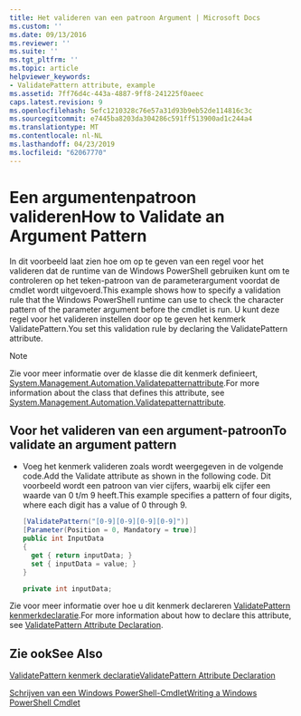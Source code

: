 ```yaml
---
title: Het valideren van een patroon Argument | Microsoft Docs
ms.custom: ''
ms.date: 09/13/2016
ms.reviewer: ''
ms.suite: ''
ms.tgt_pltfrm: ''
ms.topic: article
helpviewer_keywords:
- ValidatePattern attribute, example
ms.assetid: 7ff76d4c-443a-4887-9ff8-241225f0aeec
caps.latest.revision: 9
ms.openlocfilehash: 5efc1210328c76e57a31d93b9eb52de114816c3c
ms.sourcegitcommit: e7445ba8203da304286c591ff513900ad1c244a4
ms.translationtype: MT
ms.contentlocale: nl-NL
ms.lasthandoff: 04/23/2019
ms.locfileid: "62067770"
---
```

# <a name="how-to-validate-an-argument-pattern"></a><span data-ttu-id="bb44d-102">Een argumentenpatroon valideren</span><span class="sxs-lookup"><span data-stu-id="bb44d-102">How to Validate an Argument Pattern</span></span>

<span data-ttu-id="bb44d-103">In dit voorbeeld laat zien hoe om op te geven van een regel voor het valideren dat de runtime van de Windows PowerShell gebruiken kunt om te controleren op het teken-patroon van de parameterargument voordat de cmdlet wordt uitgevoerd.</span><span class="sxs-lookup"><span data-stu-id="bb44d-103">This example shows how to specify a validation rule that the Windows PowerShell runtime can use to check the character pattern of the parameter argument before the cmdlet is run.</span></span> <span data-ttu-id="bb44d-104">U kunt deze regel voor het valideren instellen door op te geven het kenmerk ValidatePattern.</span><span class="sxs-lookup"><span data-stu-id="bb44d-104">You set this validation rule by declaring the ValidatePattern attribute.</span></span>

> [!NOTE]
> <span data-ttu-id="bb44d-105">Zie voor meer informatie over de klasse die dit kenmerk definieert, [System.Management.Automation.Validatepatternattribute](/dotnet/api/System.Management.Automation.ValidatePatternAttribute).</span><span class="sxs-lookup"><span data-stu-id="bb44d-105">For more information about the class that defines this attribute, see [System.Management.Automation.Validatepatternattribute](/dotnet/api/System.Management.Automation.ValidatePatternAttribute).</span></span>

## <a name="to-validate-an-argument-pattern"></a><span data-ttu-id="bb44d-106">Voor het valideren van een argument-patroon</span><span class="sxs-lookup"><span data-stu-id="bb44d-106">To validate an argument pattern</span></span>

- <span data-ttu-id="bb44d-107">Voeg het kenmerk valideren zoals wordt weergegeven in de volgende code.</span><span class="sxs-lookup"><span data-stu-id="bb44d-107">Add the Validate attribute as shown in the following code.</span></span> <span data-ttu-id="bb44d-108">Dit voorbeeld wordt een patroon van vier cijfers, waarbij elk cijfer een waarde van 0 t/m 9 heeft.</span><span class="sxs-lookup"><span data-stu-id="bb44d-108">This example specifies a pattern of four digits, where each digit has a value of 0 through 9.</span></span>

    ```csharp
    [ValidatePattern("[0-9][0-9][0-9][0-9]")]
    [Parameter(Position = 0, Mandatory = true)]
    public int InputData
    {
      get { return inputData; }
      set { inputData = value; }
    }

    private int inputData;
    ```

<span data-ttu-id="bb44d-109">Zie voor meer informatie over hoe u dit kenmerk declareren [ValidatePattern kenmerkdeclaratie](./validatepattern-attribute-declaration.md).</span><span class="sxs-lookup"><span data-stu-id="bb44d-109">For more information about how to declare this attribute, see [ValidatePattern Attribute Declaration](./validatepattern-attribute-declaration.md).</span></span>

## <a name="see-also"></a><span data-ttu-id="bb44d-110">Zie ook</span><span class="sxs-lookup"><span data-stu-id="bb44d-110">See Also</span></span>

[<span data-ttu-id="bb44d-111">ValidatePattern kenmerk declaratie</span><span class="sxs-lookup"><span data-stu-id="bb44d-111">ValidatePattern Attribute Declaration</span></span>](./validatepattern-attribute-declaration.md)

[<span data-ttu-id="bb44d-112">Schrijven van een Windows PowerShell-Cmdlet</span><span class="sxs-lookup"><span data-stu-id="bb44d-112">Writing a Windows PowerShell Cmdlet</span></span>](./writing-a-windows-powershell-cmdlet.md)

